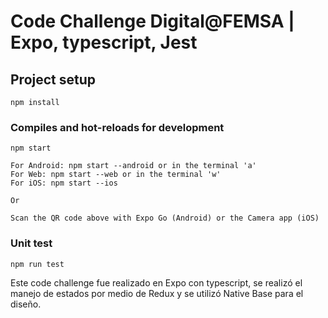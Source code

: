 # Code Challenge Digital@FEMSA | Expo, typescript, Jest

## Project setup

```
npm install
```

### Compiles and hot-reloads for development

```
npm start

For Android: npm start --android or in the terminal 'a'
For Web: npm start --web or in the terminal 'w'
For iOS: npm start --ios

Or

Scan the QR code above with Expo Go (Android) or the Camera app (iOS)
```

### Unit test

```
npm run test
```

Este code challenge fue realizado en Expo con typescript, se realizó el manejo de estados por medio de Redux y se utilizó Native Base para el diseño.
